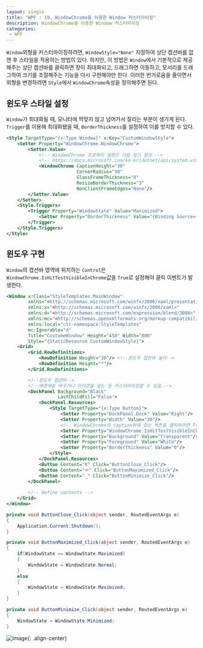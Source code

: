 ```yaml
---
layout: single
title: "WPF : 19. WindowChrome을 이용한 Window 커스터마이징"
description: WindowChrome을 이용한 Window 커스터마이징
categories:
 - WPF
---
```


`Window`외형을 커스터마이징하려면, `WindowStyle="None"` 지정하여 상단 캡션바를 없앤 후 스타일을 적용하는 방법이 있다. 하지만, 이 방법은 `Window`에서 기본적으로 제공해주는 상단 캡션바를 클릭하면 창이 최대화되고, 드래그하면 이동하고, 모서리를 드래그하여 크기를 조절해주는 기능을 다시 구현해야만 한다. 이러한 번거로움을 줄이면서 외형을 변경하려면 `Style`에서 `WindowChrome`속성을 정의해주면 된다.

## 윈도우 스타일 설정

`Window`가 최대화될 때, 모니터에 딱맞지 않고 넘어가서 잘리는 부분이 생기게 된다. `Trigger`를 이용해 최대화됐을 때, `BorderThickness`를 설정하여 이를 방지할 수 있다.

```xml
<Style TargetType="{x:Type Window}" x:Key="CustomWindowStyle">
    <Setter Property="WindowChrome.WindowChrome">
        <Setter.Value>
            <!-- WindowChrome 프로퍼티 설명은 다음 링크 참조 -->
            <!-- https://docs.microsoft.com/ko-kr/dotnet/api/system.windows.shell.windowchrome?view=windowsdesktop-6.0 -->
            <WindowChrome CaptionHeight="30"
                          CornerRadius="30"
                          GlassFrameThickness="0"
                          ResizeBorderThickness="3"
                          NonClientFrameEdges="None"/>
        </Setter.Value>
    </Setter>
    <Style.Triggers>
        <Trigger Property="WindowState" Value="Maximized">
            <Setter Property="BorderThickness" Value="{Binding Source={x:Static SystemParameters.WindowResizeBorderThickness}}"/>
        </Trigger>
    </Style.Triggers>
</Style>
```

## 윈도우 구현

`Window`의 캡션바 영역에 위치하는 `Control`은 `WindowChrome.IsHitTestVisibleInChrome`값을 `True`로 설정해야 클릭 이벤트가 발생한다.

```xml
<Window x:Class="StyleTemplates.MainWindow"
        xmlns="<http://schemas.microsoft.com/winfx/2006/xaml/presentation>"
        xmlns:x="<http://schemas.microsoft.com/winfx/2006/xaml>"
        xmlns:d="<http://schemas.microsoft.com/expression/blend/2008>"
        xmlns:mc="<http://schemas.openxmlformats.org/markup-compatibility/2006>"
        xmlns:local="clr-namespace:StyleTemplates"
        mc:Ignorable="d"
        Title="CustomeWindow" Height="450" Width="800" 
        Style="{StaticResource CustomWindowStyle}">
    <Grid>
        <Grid.RowDefinitions>
            <RowDefinition Height="30"/> <!--윈도우 캡션바 높이-->
            <RowDefinition Height="*"/>
        </Grid.RowDefinitions>

        <!--윈도우 캡션바-->
        <!--배경색을 바꾸거나 아이콘을 넣는 등 커스터마이징할 수 있음.--> 
        <DockPanel Background="Black" 
                   LastChildFill="False">
            <DockPanel.Resources>
                <Style TargetType="{x:Type Button}">
                    <Setter Property="DockPanel.Dock" Value="Right"/>
                    <Setter Property="Width" Value="30"/>
                    <!-- WindowChrome의 caption위에 있는 버튼을 클릭하려면 True로 설정해야 함. -->
                    <Setter Property="WindowChrome.IsHitTestVisibleInChrome" Value="True"/>
                    <Setter Property="Background" Value="Transparent"/>
                    <Setter Property="Foreground" Value="White"/>
                    <Setter Property="BorderThickness" Value="0"/>
                </Style>
            </DockPanel.Resources>
            <Button Content="X" Click="ButtonClose_Click"/>
            <Button Content="ㅁ" Click="ButtonMaximized_Click"/>
            <Button Content="_" Click="ButtonMinimize_Click"/>
        </DockPanel>
      
        <!-- define contents -->
    </Grid>
</Window>
```

```csharp
private void ButtonClose_Click(object sender, RoutedEventArgs e)
{
    Application.Current.Shutdown();
}

private void ButtonMaximized_Click(object sender, RoutedEventArgs e)
{
    if(WindowState == WindowState.Maximized)
    {
        WindowState = WindowState.Normal;
    }
    else
    {
        WindowState = WindowState.Maximized;
    }
}

private void ButtonMinimize_Click(object sender, RoutedEventArgs e)
{
    WindowState = WindowState.Minimized;
}
```

![image](https://user-images.githubusercontent.com/38006679/150036979-6ee69250-d91f-45dd-8c69-582075d928ed.png){: .align-center}